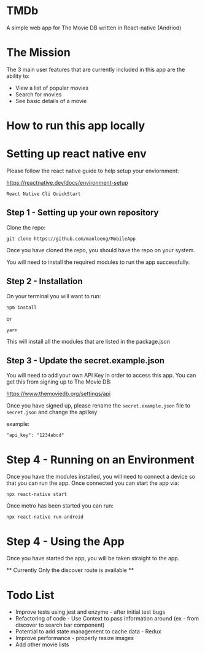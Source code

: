 # TMDb

A simple web app for The Movie DB written in React-native (Andriod)

# The Mission

The 3 main user features that are currently included in this app are the ability to:

- View a list of popular movies
- Search for movies
- See basic details of a movie

# How to run this app locally

# Setting up react native env

Please follow the react native guide to help setup your enviornment:

https://reactnative.dev/docs/environment-setup

```
React Native Cli QuickStart
```

## Step 1 - Setting up your own repository

Clone the repo:

```
git clone https://github.com/manloeng/MobileApp
```

Once you have cloned the repo, you should have the repo on your system.

You will need to install the required modules to run the app successfully.

## Step 2 - Installation

On your terminal you will want to run:

```
npm install
```

or

```
yarn
```

This will install all the modules that are listed in the package.json

## Step 3 - Update the secret.example.json

You will need to add your own API Key in order to access this app.
You can get this from signing up to The Movie DB:

https://www.themoviedb.org/settings/api

Once you have signed up, please rename the `secret.example.json` file to `secret.json` and change the api key

example:

```
"api_key": "1234abcd"
```

# Step 4 - Running on an Environment

Once you have the modules installed, you will need to connect a device so that you can run the app.
Once connected you can start the app via:

```
npx react-native start

```

Once metro has been started you can run:

```
npx react-native run-android
```

# Step 4 - Using the App

Once you have started the app, you will be taken straight to the app.

** Currently Only the discover route is available **

# Todo List

- Improve tests using jest and enzyme - after initial test bugs
- Refactoring of code - Use Context to pass information around (ex - from discover to search bar component)
- Potential to add state management to cache data - Redux
- Improve performance - properly resize images
- Add other movie lists

